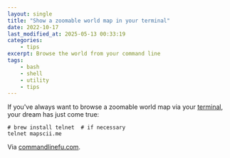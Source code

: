 ```yaml
---
layout: single
title: "Show a zoomable world map in your terminal"
date: 2022-10-17
last_modified_at: 2025-05-13 00:33:19
categories:
    - tips
excerpt: Browse the world from your command line
tags:
    - bash
    - shell
    - utility
    - tips
---
```


If you've always want to browse a zoomable world map via your [terminal](https://asciinema.org/a/117813?autoplay=1),
your dream has just come true:

```shell
# brew install telnet  # if necessary
telnet mapscii.me
```

Via [commandlinefu.com](https://www.commandlinefu.com/commands/view/27686/show-a-zoomable-world-map).
